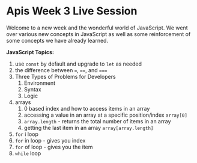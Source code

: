 # Apis Week 3 Live Session

Welcome to a new week and the wonderful world of JavaScript. We went over various new concepts in JavaScript as well as some reinforcement of some concepts we have already learned.

**JavaScript Topics:**

1. use `const` by default and upgrade to `let` as needed
1. the difference between `=`, `==`, and `===`
1. Three Types of Problems for Developers
    1. Environment
    1. Syntax
    1. Logic
1. arrays
    1. 0 based index and how to access items in an array
    1. accessing a value in an array at a specific position/index `array[0]`
    1. `array.length` - returns the total number of items in an array
    1. getting the last item in an array `array[array.length]`
1. `for` i loop
1. `for` in loop - gives you index
1. `for` of loop - gives you the item
1. `while` loop
